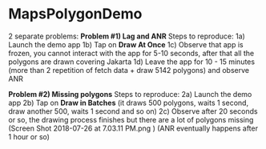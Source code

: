 # MapsPolygonDemo

2 separate problems:
**Problem #1) Lag and ANR**
Steps to reproduce:
1a) Launch  the demo app
1b) Tap on **Draw At Once**
1c) Observe that app is frozen, you cannot interact with the app for 5-10 seconds, after that all the polygons are drawn covering Jakarta
1d) Leave the app for 10 - 15 minutes (more than 2 repetition of fetch data + draw 5142 polygons) and observe ANR

**Problem #2) Missing polygons**
Steps to reproduce:
2a) Launch  the demo app
2b) Tap on **Draw in Batches** (it draws 500 polygons, waits 1 second, draw another 500, waits 1 second and so on)
2c) Observe after 20 seconds or so, the drawing process finishes but there are a lot of polygons missing (Screen Shot 2018-07-26 at 7.03.11 PM.png )
(ANR eventually happens after 1 hour or so)
